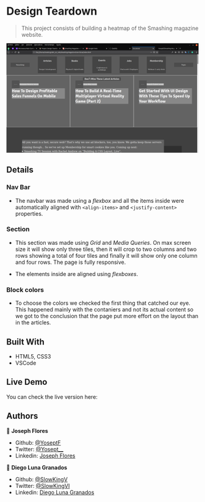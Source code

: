 # Design Teardown

> This project consists of building a heatmap of the Smashing magazine website.

![Page Screenshot](scrnshot.png)

## Details  

### Nav Bar 
- The navbar was made using a *flexbox* and all the items inside were automatically aligned with `<align-items>` and `<justify-content>` properties.

### Section

- This section was made using *Grid* and *Media Queries*. On max screen size it will show only three tiles, then it will crop to two columns and two rows showing a total of four tiles and finally it will show only one column and four rows. The page is fully responsive.

- The elements inside are aligned using *flexboxes*.

### Block colors
- To choose the colors we checked the first thing that catched our eye. This happened mainly with the contaniers and not its actual content so we got to the conclusion that the page put more effort on the layout than in the articles.

## Built With

- HTML5, CSS3
- VSCode

## Live Demo
You can check the live version here:

## Authors

👤 **Joseph Flores**
- Github: [@YoseptF](https://github.com/YoseptF)
- Twitter: [@Yosept__](https://twitter.com/Yosept__)
- Linkedin: [Joseph Flores](https://www.linkedin.com/in/joseph-flores-928505106/)

👤 **Diego Luna Granados**
- Github: [@SlowKingV](https://github.com/SlowKingV)
- Twitter: [@SlowKingVI](https://twitter.com/SlowKingVI)
- Linkedin: [Diego Luna Granados](https://www.linkedin.com/in/diego-luna-granados-64007b197/)
